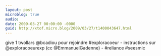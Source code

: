 ```yaml
---
layout: post
microblog: true
audio: 
date: 2009-03-27 00:00:00 -0000
guid: http://xtof.micro.blog/2009/03/27/t1400043647.html
---
```

give 1 twollars @bcadiou pour rejoindre #exploracoeur - instructions sur @exploracoeurexp (cc @EmmanuelGadenne) - #reliance #seesmic
